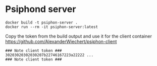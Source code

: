 # Psiphond server

```
docker build -t psiphon-server .
docker run --rm -it psiphon-server:latest
```
Copy the token from the build output and use it for the client container https://github.com/AlexanderWiechert/psiphon-client

```
### Note client token ###
30203020302030207b22746167223a22222 ...
### Note client token ###
```
